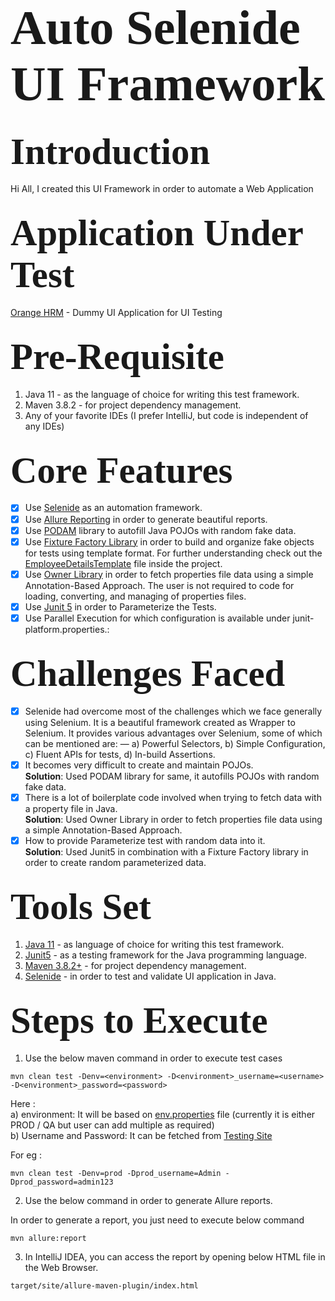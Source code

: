 # <span style="font-family: Calibri; font-size: 2.8em;"> Auto Selenide UI Framework </span>

## <span style="font-family: Calibri; font-size: 2.8em;"> Introduction </span>

Hi All, I created this UI Framework in order to automate a Web Application

## <span style="font-family: Calibri; font-size: 2.8em;"> Application Under Test </span>

[Orange HRM](https://opensource-demo.orangehrmlive.com/web/index.php/auth/login) - Dummy UI Application for UI Testing

## <span style="font-family: Calibri; font-size: 2.8em;"> Pre-Requisite </span>

1. Java 11 - as the language of choice for writing this test framework.
2. Maven 3.8.2 - for project dependency management.
3. Any of your favorite IDEs (I prefer IntelliJ, but code is independent of any IDEs)

## <span style="font-family: Calibri; font-size: 2.8em;"> Core Features </span>

- [x] Use [Selenide](https://selenide.org/) as an automation framework.
- [x] Use [Allure Reporting](https://docs.qameta.io/allure/) in order to generate beautiful reports.
- [x] Use [PODAM](http://mtedone.github.io/podam/) library to autofill Java POJOs with random fake data.
- [x] Use [Fixture Factory Library](https://github.com/six2six/fixture-factory) in order to build and organize fake
  objects for tests using template format. For
  further understanding check out
  the [EmployeeDetailsTemplate](https://github.com/Kislaya1/AutoSelenideUIFramework/blob/master/src/main/java/com/auto/selenide/ui/templates/EmployeeDetailsTemplate.java)
  file inside the project.
- [x] Use [Owner Library](https://matteobaccan.github.io/owner/) in order to fetch properties file data using a simple
  Annotation-Based Approach. The user is not required to code for loading, converting, and managing of properties files.
- [x] Use [Junit 5](https://reflectoring.io/tutorial-junit5-parameterized-tests/) in order to Parameterize the Tests.
- [x] Use Parallel Execution for which configuration is available under junit-platform.properties.:

## <span style="font-family: Calibri; font-size: 2.8em;"> Challenges Faced </span>

- [x] Selenide had overcome most of the challenges which we face generally using Selenium.
  It is a beautiful framework created as Wrapper to Selenium. It provides various advantages over Selenium,
  some of which can be mentioned are: — a) Powerful Selectors, b) Simple Configuration, c) Fluent APIs for tests, d)
  In-build Assertions.
- [x] It becomes very difficult to create and maintain POJOs.<br />
  <b>Solution</b>: Used PODAM library for same, it autofills POJOs with random fake data.
- [x] There is a lot of boilerplate code involved when trying to fetch data with a property file in Java.<br />
  <b>Solution</b>: Used Owner Library in order to fetch properties file data using a simple Annotation-Based Approach.
- [x] How to provide Parameterize test with random data into it.<br />
  <b>Solution</b>: Used Junit5 in combination with a Fixture Factory library in order to create random parameterized
  data.

## <span style="font-family: Calibri; font-size: 2.8em;"> Tools Set </span>

1. [Java 11](https://www.oracle.com/java/technologies/javase/jdk11-archive-downloads.html) - as language of choice for
   writing this test framework.
2. [Junit5](https://junit.org/junit5/) - as a testing framework for the Java programming language.
3. [Maven 3.8.2+](https://maven.apache.org/) - for project dependency management.
4. [Selenide](https://selenide.org/) - in order to test and validate UI application in Java.

## <span style="font-family: Calibri; font-size: 2.8em;"> Steps to Execute </span>

1. Use the below maven command in order to execute test cases

```
mvn clean test -Denv=<environment> -D<environment>_username=<username> -D<environment>_password=<password>
```

Here :<br />
a) environment: It will be based
on [env.properties](https://github.com/Kislaya1/AutoSelenideUIFramework/blob/master/src/test/resources/env.properties)
file (currently it is either PROD / QA but user can add multiple as required)<br />
b) Username and Password: It can be fetched
from [Testing Site](https://opensource-demo.orangehrmlive.com/web/index.php/auth/login)<br />

For eg :

```
mvn clean test -Denv=prod -Dprod_username=Admin -Dprod_password=admin123
```

2. Use the below command in order to generate Allure reports.

In order to generate a report, you just need to execute below command

```
mvn allure:report
```

3. In IntelliJ IDEA, you can access the report by opening below HTML file in the Web Browser.

```
target/site/allure-maven-plugin/index.html
```
